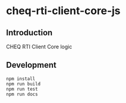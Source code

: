 cheq-rti-client-core-js
==============

## Introduction

CHEQ RTI Client Core logic 

## Development
```
npm install
npm run build
npm run test
npm run docs
```
